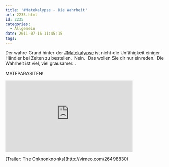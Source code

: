 ```yaml
---
title: '#Matekalypse - Die Wahrheit'
url: 2235.html
id: 2235
categories:
  - Allgemein
date: 2011-07-16 11:45:15
tags:
---
```


Der wahre Grund hinter der [#Matekalypse](https://twitter.com/#!/search/%23matekalypse) ist nicht die Unfähigkeit einiger Händler bei Zeiten zu bestellen.  Nein.  Das wollen Sie dir nur einreden.  Die Wahrheit ist viel, viel grausamer...

MATEPARASITEN!

<iframe src="http://player.vimeo.com/video/26498830?title=0&amp;byline=0&amp;portrait=0" width="400" height="225" frameborder="0"></iframe><p>[Trailer: The Onknonknonks](http://vimeo.com/26498830)